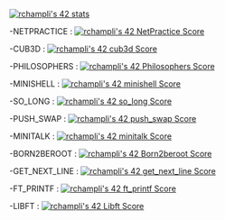 <!--
**xunalopak/xunalopak** is a ✨ _special_ ✨ repository because its `README.md` (this file) appears on your GitHub profile.

Here are some ideas to get you started:

- 🔭 I’m currently working on ...
- 🌱 I’m currently learning ...
- 👯 I’m looking to collaborate on ...
- 🤔 I’m looking for help with ...
- 💬 Ask me about ...
- 📫 How to reach me: ...
- 😄 Pronouns: ...
- ⚡ Fun fact: ...
-->


<a href="https://github.com/JaeSeoKim/badge42"><img src="https://badge42.vercel.app/api/v2/cl3frahu6003509mhpantuyhm/stats?cursusId=21&coalitionId=50" alt="rchampli's 42 stats" /></a>

-NETPRACTICE : <a href="https://github.com/JaeSeoKim/badge42"><img src="https://badge42.vercel.app/api/v2/cl3frahu6003509mhpantuyhm/project/2902416" alt="rchampli's 42 NetPractice Score" /></a>

-CUB3D : <a href="https://github.com/JaeSeoKim/badge42"><img src="https://badge42.vercel.app/api/v2/cl3frahu6003509mhpantuyhm/project/2893294" alt="rchampli's 42 cub3d Score" /></a>

-PHILOSOPHERS : <a href="https://github.com/JaeSeoKim/badge42"><img src="https://badge42.vercel.app/api/v2/cl3frahu6003509mhpantuyhm/project/2534627" alt="rchampli's 42 Philosophers Score" /></a>

-MINISHELL : <a href="https://github.com/JaeSeoKim/badge42"><img src="https://badge42.vercel.app/api/v2/cl3frahu6003509mhpantuyhm/project/2539756" alt="rchampli's 42 minishell Score" /></a>

-SO_LONG : <a href="https://github.com/JaeSeoKim/badge42"><img src="https://badge42.vercel.app/api/v2/cl3frahu6003509mhpantuyhm/project/2455860" alt="rchampli's 42 so_long Score" /></a>

-PUSH_SWAP : <a href="https://github.com/JaeSeoKim/badge42"><img src="https://badge42.vercel.app/api/v2/cl3frahu6003509mhpantuyhm/project/2428667" alt="rchampli's 42 push_swap Score" /></a>

-MINITALK : <a href="https://github.com/JaeSeoKim/badge42"><img src="https://badge42.vercel.app/api/v2/cl3frahu6003509mhpantuyhm/project/2426819" alt="rchampli's 42 minitalk Score" /></a>

-BORN2BEROOT : <a href="https://github.com/JaeSeoKim/badge42"><img src="https://badge42.vercel.app/api/v2/cl3frahu6003509mhpantuyhm/project/2403168" alt="rchampli's 42 Born2beroot Score" /></a>

-GET_NEXT_LINE : <a href="https://github.com/JaeSeoKim/badge42"><img src="https://badge42.vercel.app/api/v2/cl3frahu6003509mhpantuyhm/project/2402043" alt="rchampli's 42 get_next_line Score" /></a>

-FT_PRINTF : <a href="https://github.com/JaeSeoKim/badge42"><img src="https://badge42.vercel.app/api/v2/cl3frahu6003509mhpantuyhm/project/2402514" alt="rchampli's 42 ft_printf Score" /></a>

-LIBFT : <a href="https://github.com/JaeSeoKim/badge42"><img src="https://badge42.vercel.app/api/v2/cl3frahu6003509mhpantuyhm/project/2396381" alt="rchampli's 42 Libft Score" /></a>
